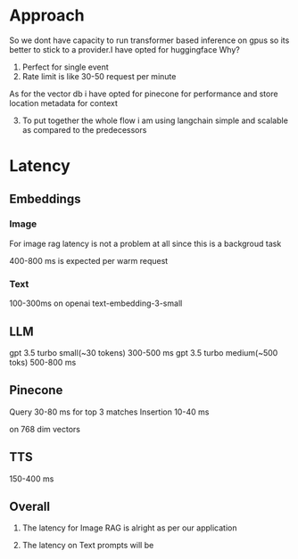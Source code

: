 # Approach 

So we dont have capacity to run transformer based inference on gpus
so its better to stick to a provider.I have opted for huggingface 
Why?
1. Perfect for single event 
2. Rate limit is like 30-50 request per minute 

As for the vector db i have opted for pinecone for performance 
and store location metadata for context 

3. To put together the whole flow i am using langchain 
   simple and scalable as compared to the predecessors

# Latency 

## Embeddings 

### Image
For image rag latency is not a problem at all since this is a backgroud task 

400-800 ms is expected per warm request 

### Text
100-300ms on openai text-embedding-3-small 

## LLM

gpt 3.5 turbo small(~30 tokens) 300-500 ms 
gpt 3.5 turbo medium(~500 toks) 500-800 ms 

## Pinecone

Query 30-80 ms for top 3 matches 
Insertion 10-40 ms

on 768 dim vectors 

## TTS 

150-400 ms 

## Overall 

1. The latency for Image RAG is alright as per our application 

2. The latency on Text prompts will be   
